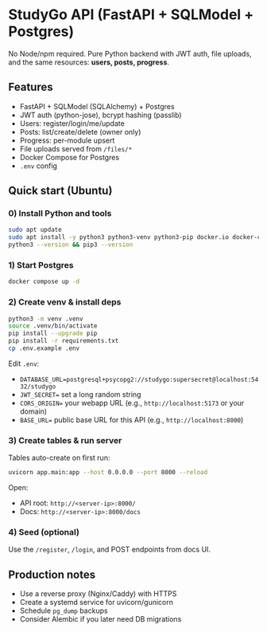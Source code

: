 # StudyGo API (FastAPI + SQLModel + Postgres)

No Node/npm required. Pure Python backend with JWT auth, file uploads, and the same resources:
**users, posts, progress**.

## Features
- FastAPI + SQLModel (SQLAlchemy) + Postgres
- JWT auth (python-jose), bcrypt hashing (passlib)
- Users: register/login/me/update
- Posts: list/create/delete (owner only)
- Progress: per-module upsert
- File uploads served from `/files/*`
- Docker Compose for Postgres
- `.env` config

## Quick start (Ubuntu)

### 0) Install Python and tools
```bash
sudo apt update
sudo apt install -y python3 python3-venv python3-pip docker.io docker-compose-plugin
python3 --version && pip3 --version
```

### 1) Start Postgres
```bash
docker compose up -d
```

### 2) Create venv & install deps
```bash
python3 -m venv .venv
source .venv/bin/activate
pip install --upgrade pip
pip install -r requirements.txt
cp .env.example .env
```

Edit `.env`:
- `DATABASE_URL=postgresql+psycopg2://studygo:supersecret@localhost:5432/studygo`
- `JWT_SECRET=` set a long random string
- `CORS_ORIGIN=` your webapp URL (e.g., `http://localhost:5173` or your domain)
- `BASE_URL=` public base URL for this API (e.g., `http://localhost:8000`)

### 3) Create tables & run server
Tables auto-create on first run:
```bash
uvicorn app.main:app --host 0.0.0.0 --port 8000 --reload
```

Open:
- API root: `http://<server-ip>:8000/`
- Docs: `http://<server-ip>:8000/docs`

### 4) Seed (optional)
Use the `/register`, `/login`, and POST endpoints from docs UI.

## Production notes
- Use a reverse proxy (Nginx/Caddy) with HTTPS
- Create a systemd service for uvicorn/gunicorn
- Schedule `pg_dump` backups
- Consider Alembic if you later need DB migrations
